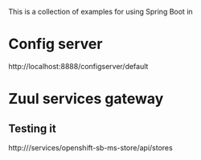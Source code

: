This is a collection of examples for using Spring Boot in 

# Config server

http://localhost:8888/configserver/default

# Zuul services gateway


## Testing it


http://<fqdn>/services/openshift-sb-ms-store/api/stores

